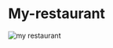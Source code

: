 # My-restaurant

![my restaurant](https://lh3.googleusercontent.com/o1FUB0MiGRgE49phAUeI8HFGPanSbJHou8JsyqI3vhNTIM4AlALpbWuSYhCFy_23pqz2IAUx_IevhKJ9fEhSTD6zpmMLyAw1EqxIvUED46uS2CyWVFrKjlrDYoCGetvBagE5anse-cGq6nLDbNLfJANfOnk1C_Hr3FIThZhLvVjo0kwo-2Ibu7cC6Fwli-qqYtM9waE04tsqFcCecbvUXk0LBIRmifarFdxlhOedBsC1Lp28_EfvN3IWEMvI0oKu2NpjtFAeIzk-NvOU2T2fO1zeZcE7rtNHWpCX4NGz8cweKrYbuWdMFBd6ywyIrUxSprvKAv7qfa352J1m1XT5hA7geJ5VqVIYeMC7RyimZqG_drsnsNGYQiKBGymJLGDFCuaC6LwlQibHjKA_q84XZHc1GqR2gaoUZd4mY2GTQmK-t3vbc2u_CJIX8ESW1Ny0ccPh1wKyKVSCnQarRyj4zNJf2nH1fL6NdNq-3i9tZaF-palDAFQ_RFTlEsbOcCQrwGwhyTR2FrRhVp15KIvH13Rta1xPjV0S6KTcgfq1TS5_84gs57j5097h6BohQw5VU-AJVvD3TQjKtNHioIj0nZPqgPHVYRI1w0KfcR6etK4faAEBCPozb6bl97B9WGQBFkYzv-kLciNd6TgoSyz20qkRrcnxUWjY_w4vGVJcvlYGtsziqfVtxOyiHxjHZ92QQ5jjkUgsA2PfPD6aLA=w337-h568-no?authuser=0)






